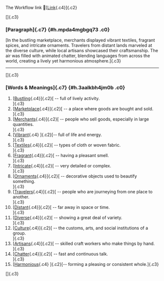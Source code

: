 The Workflow link
👏[[Link](https://www.google.com/url?q=http://www.google.com&sa=D&source=editors&ust=1755758637672932&usg=AOvVaw2QbuudsdsC3iMmzuRk4Y0k){.c4}]{.c2}

[]{.c3}

### [Paragraph]{.c7} {#h.mpda4mgbgq73 .c0}

[In the bustling marketplace, merchants displayed vibrant textiles,
fragrant spices, and intricate ornaments. Travelers from distant lands
marveled at the diverse culture, while local artisans showcased their
craftsmanship. The air was filled with animated chatter, blending
languages from across the world, creating a lively yet harmonious
atmosphere.]{.c3}

------------------------------------------------------------------------

[]{.c3}

### [Words & Meanings]{.c7} {#h.3aalkbh4jm0b .c0}

1.  [[Bustling](https://www.google.com/url?q=http://www.google.com&sa=D&source=editors&ust=1755758637674063&usg=AOvVaw1oUTaDxM3jx2AyavZJjVoz){.c4}]{.c2}[ --
    full of lively activity.\
    ]{.c3}
2.  [[Marketplace](https://www.google.com/url?q=http://www.google.com&sa=D&source=editors&ust=1755758637674307&usg=AOvVaw1Hm5qvkNo3co1vepTEELCW){.c4}]{.c2}[ --
    a place where goods are bought and sold.\
    ]{.c3}
3.  [[Merchants](https://www.google.com/url?q=http://www.google.com&sa=D&source=editors&ust=1755758637674534&usg=AOvVaw2SmFTF7rSj5zwKurxl2UR8){.c4}]{.c2}[ --
    people who sell goods, especially in large quantities.\
    ]{.c3}
4.  [[Vibrant](https://www.google.com/url?q=http://www.google.com&sa=D&source=editors&ust=1755758637674776&usg=AOvVaw39lJwZBEo3nNG5NECs43oL){.c4}
    ]{.c2}[-- full of life and energy.\
    ]{.c3}
5.  [[Textiles](https://www.google.com/url?q=http://www.google.com&sa=D&source=editors&ust=1755758637674960&usg=AOvVaw3FVlpFNqFfgfhNrhC85GSG){.c4}]{.c2}[ --
    types of cloth or woven fabric.\
    ]{.c3}
6.  [[Fragrant](https://www.google.com/url?q=http://www.google.com&sa=D&source=editors&ust=1755758637675154&usg=AOvVaw177FCUnFWIAyq3nZ3ul0XL){.c4}]{.c2}[ --
    having a pleasant smell.\
    ]{.c3}
7.  [[Intricate](https://www.google.com/url?q=http://www.google.com&sa=D&source=editors&ust=1755758637675324&usg=AOvVaw3M-AeEHm3xkzQzvkUrAX_v){.c4}]{.c2}[ --
    very detailed or complex.\
    ]{.c3}
8.  [[Ornaments](https://www.google.com/url?q=http://www.google.com&sa=D&source=editors&ust=1755758637675514&usg=AOvVaw3uy58yOzt_cikSU_q9TU2M){.c4}]{.c2}[ --
    decorative objects used to beautify something.\
    ]{.c3}
9.  [[Travelers](https://www.google.com/url?q=http://www.google.com&sa=D&source=editors&ust=1755758637675716&usg=AOvVaw2iBe4DDsAoSMQA-RromZTa){.c4}]{.c2}[ --
    people who are journeying from one place to another.\
    ]{.c3}
10. [[Distant](https://www.google.com/url?q=http://www.google.com&sa=D&source=editors&ust=1755758637675937&usg=AOvVaw0H-V_Gk7bC6Uef06M7tYS1){.c4}]{.c2}[ --
    far away in space or time.\
    ]{.c3}
11. [[Diverse](https://www.google.com/url?q=http://www.google.com&sa=D&source=editors&ust=1755758637676107&usg=AOvVaw1KTcZXAnxhlAlXJ_dUhcJQ){.c4}]{.c2}[ --
    showing a great deal of variety.\
    ]{.c3}
12. [[Culture](https://www.google.com/url?q=http://www.google.com&sa=D&source=editors&ust=1755758637676282&usg=AOvVaw251JUAiwqZ9O5kQcsPrzWq){.c4}]{.c2}[ --
    the customs, arts, and social institutions of a group.\
    ]{.c3}
13. [[Artisans](https://www.google.com/url?q=http://www.google.com&sa=D&source=editors&ust=1755758637676495&usg=AOvVaw0W1MivpvWpHp4xz8rILLZ0){.c4}]{.c2}[ --
    skilled craft workers who make things by hand.\
    ]{.c3}
14. [[Chatter](https://www.google.com/url?q=http://www.google.com&sa=D&source=editors&ust=1755758637676693&usg=AOvVaw271HNhAs0TrvhYd1EzOWQi){.c4}]{.c2}[ --
    fast and continuous talk.\
    ]{.c3}
15. [[Harmonious](https://www.google.com/url?q=http://www.google.com&sa=D&source=editors&ust=1755758637676866&usg=AOvVaw22q1uTjnyvRCgFbBAuOOLJ){.c4}
    ]{.c2}[-- forming a pleasing or consistent whole.]{.c3}

[]{.c3}
